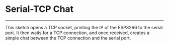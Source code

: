 # Serial-TCP Chat
---

This sketch opens a TCP socket, printing the IP of the ESP8266 to the serial port.
It then waits for a TCP connection, and once received, creates a simple chat between the TCP
connection and the serial port.